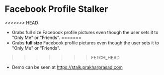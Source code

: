 Facebook Profile Stalker
========================

<<<<<<< HEAD
- Grabs full size Facebook profile pictures even though the user sets it to "Only Me" or "Friends".
=======
- Grabs **full size** Facebook profile pictures even though the user sets it to "Only Me" or "Friends".
>>>>>>> FETCH_HEAD
- Demo can be seen at https://stalk.prakharprasad.com
